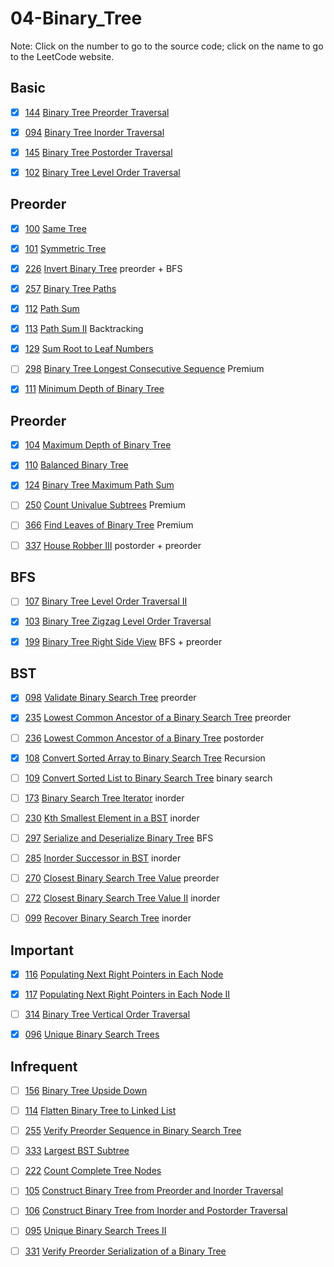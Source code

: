 # 04-Binary_Tree
Note: Click on the number to go to the source code; click on the name to go to the LeetCode website.
## Basic

- [x] [144](144_Binary_Tree_Preorder_Traversal.cpp) [Binary Tree Preorder Traversal](https://leetcode.com/problems/binary-tree-preorder-traversal/description/)

- [x] [094](094_Binary_Tree_Inorder_Traversal.cpp) [Binary Tree Inorder Traversal](https://leetcode.com/problems/binary-tree-inorder-traversal/description/)

- [x] [145](145_Binary_Tree_Postorder_Traversal.cpp) [Binary Tree Postorder Traversal](https://leetcode.com/problems/binary-tree-postorder-traversal/description/)

- [x] [102](102_Binary_Tree_Level_Order_Traversal.cpp) [Binary Tree Level Order Traversal](https://leetcode.com/problems/binary-tree-level-order-traversal/description/)

## Preorder

- [x] [100](100_Same_Tree.cpp) [Same Tree](https://leetcode.com/problems/same-tree/description/)

- [x] [101](101_Symmetric_Tree.cpp) [Symmetric Tree](https://leetcode.com/problems/symmetric-tree/description/)

- [x] [226](226_Invert_Binary_Tree.cpp) [Invert Binary Tree](https://leetcode.com/problems/invert-binary-tree/description/) preorder + BFS

- [x] [257](257_Binary_Tree_Paths.cpp) [Binary Tree Paths](https://leetcode.com/problems/binary-tree-paths/description/)

- [x] [112](112_Path_Sum.cpp) [Path Sum](https://leetcode.com/problems/path-sum/description/)

- [x] [113](113_Path_Sum_II.cpp) [Path Sum II](https://leetcode.com/problems/path-sum-ii/description/) Backtracking

- [x] [129](129_Sum_Root_to_Leaf_Numbers.cpp) [Sum Root to Leaf Numbers](https://leetcode.com/problems/sum-root-to-leaf-numbers/description/)

- [ ] [298](298_Binary_Tree_Longest_Consecutive_Sequence.cpp) [Binary Tree Longest Consecutive Sequence](https://leetcode.com/problems/binary-tree-longest-consecutive-sequence/description/) Premium

- [x] [111](111_Minimum_Depth_of_Binary_Tree.cpp) [Minimum Depth of Binary Tree](https://leetcode.com/problems/minimum-depth-of-binary-tree/description/)

## Preorder

- [x] [104](104_Maximum_Depth_of_Binary_Tree.cpp) [Maximum Depth of Binary Tree](https://leetcode.com/problems/maximum-depth-of-binary-tree/description/)

- [x] [110](110_Balanced_Binary_Tree.cpp) [Balanced Binary Tree](https://leetcode.com/problems/balanced-binary-tree/description/)

- [x] [124](124_Binary_Tree_Maximum_Path_Sum.cpp) [Binary Tree Maximum Path Sum](https://leetcode.com/problems/binary-tree-maximum-path-sum/description/)

- [ ] [250](250_Count_Univalue_Subtrees.cpp) [Count Univalue Subtrees](https://leetcode.com/problems/count-univalue-subtrees/description/) Premium

- [ ] [366](366_Find_Leaves_of_Binary_Tree.cpp) [Find Leaves of Binary Tree](https://leetcode.com/problems/find-leaves-of-binary-tree/description/) Premium

- [ ] [337](337_House_Robber_III.cpp) [House Robber III](https://leetcode.com/problems/house-robber-iii/description/) postorder + preorder

## BFS

- [ ] [107](107_Binary_Tree_Level_Order_Traversal_II.cpp) [Binary Tree Level Order Traversal II](https://leetcode.com/problems/binary-tree-level-order-traversal-ii/description/)

- [x] [103](103_Binary_Tree_Zigzag_Level_Order_Traversal.cpp) [Binary Tree Zigzag Level Order Traversal](https://leetcode.com/problems/binary-tree-zigzag-level-order-traversal/description/)

- [x] [199](199_Binary_Tree_Right_Side_View.cpp) [Binary Tree Right Side View](https://leetcode.com/problems/binary-tree-right-side-view/description/) BFS + preorder

## BST

- [x] [098](098_Validate_Binary_Search_Tree.cpp) [Validate Binary Search Tree](https://leetcode.com/problems/validate-binary-search-tree/description/) preorder

- [x] [235](235_Lowest_Common_Ancestor_of_a_Binary_Search_Tree.cpp) [Lowest Common Ancestor of a Binary Search Tree](https://leetcode.com/problems/lowest-common-ancestor-of-a-binary-search-tree/description/) preorder

- [ ] [236](236_Lowest_Common_Ancestor_of_a_Binary_Tree.cpp) [Lowest Common Ancestor of a Binary Tree](https://leetcode.com/problems/lowest-common-ancestor-of-a-binary-tree/description/) postorder

- [x] [108](108_Convert_Sorted_Array_to_Binary_Search_Tree.cpp) [Convert Sorted Array to Binary Search Tree](https://leetcode.com/problems/convert-sorted-array-to-binary-search-tree/description/) Recursion

- [ ] [109](109_Convert_Sorted_List_to_Binary_Search_Tree.cpp) [Convert Sorted List to Binary Search Tree](https://leetcode.com/problems/convert-sorted-list-to-binary-search-tree/description/) binary search

- [ ] [173](173_Binary_Search_Tree_Iterator.cpp) [Binary Search Tree Iterator](https://leetcode.com/problems/binary-search-tree-iterator/description/) inorder

- [ ] [230](230_Kth_Smallest_Element_in_a_BST.cpp) [Kth Smallest Element in a BST](https://leetcode.com/problems/kth-smallest-element-in-a-bst/description/) inorder

- [ ] [297](297_Serialize_and_Deserialize_Binary_Tree.cpp) [Serialize and Deserialize Binary Tree](https://leetcode.com/problems/serialize-and-deserialize-binary-tree/description/) BFS

- [ ] [285](285_Inorder_Successor_in_BST.cpp) [Inorder Successor in BST](https://leetcode.com/problems/inorder-successor-in-bst/description/) inorder

- [ ] [270](270_Closest_Binary_Search_Tree_Value.cpp) [Closest Binary Search Tree Value](https://leetcode.com/problems/closest-binary-search-tree-value/description/) preorder

- [ ] [272](272_Closest_Binary_Search_Tree_Value_II.cpp) [Closest Binary Search Tree Value II](https://leetcode.com/problems/closest-binary-search-tree-value-ii/description/) inorder

- [ ] [099](099_Recover_Binary_Search_Tree.cpp) [Recover Binary Search Tree](https://leetcode.com/problems/recover-binary-search-tree/) inorder

## Important

- [x] [116](116_Populating_Next_Right_Pointers_in_Each_Node.cpp) [Populating Next Right Pointers in Each Node](https://leetcode.com/problems/populating-next-right-pointers-in-each-node/description/)

- [x] [117](117_Populating_Next_Right_Pointers_in_Each_Node_II.cpp) [Populating Next Right Pointers in Each Node II](https://leetcode.com/problems/populating-next-right-pointers-in-each-node-ii/description/)

- [ ] [314](314_Binary_Tree_Vertical_Order_Traversal.cpp) [Binary Tree Vertical Order Traversal](https://leetcode.com/problems/binary-tree-vertical-order-traversal/description/)

- [x] [096](096_Unique_Binary_Search_Trees.cpp) [Unique Binary Search Trees](https://leetcode.com/problems/unique-binary-search-trees/description/)

## Infrequent

- [ ] [156](156_Binary_Tree_Upside_Down.cpp) [Binary Tree Upside Down](https://leetcode.com/problems/binary-tree-upside-down/description/)

- [ ] [114](114_Flatten_Binary_Tree_to_Linked_List.cpp) [Flatten Binary Tree to Linked List](https://leetcode.com/problems/flatten-binary-tree-to-linked-list/description/)

- [ ] [255](255_Verify_Preorder_Sequence_in_Binary_Search_Tree.cpp) [Verify Preorder Sequence in Binary Search Tree](https://leetcode.com/problems/verify-preorder-sequence-in-binary-search-tree/description/)

- [ ] [333](333_Largest_BST_Subtree.cpp) [Largest BST Subtree](https://leetcode.com/problems/largest-bst-subtree/description/)

- [ ] [222](222_Count_Complete_Tree_Nodes.cpp) [Count Complete Tree Nodes](https://leetcode.com/problems/count-complete-tree-nodes/description/)

- [ ] [105](105_Construct_Binary_Tree_from_Preorder_and_Inorder_Traversal.cpp) [Construct Binary Tree from Preorder and Inorder Traversal](https://leetcode.com/problems/construct-binary-tree-from-preorder-and-inorder-traversal/description/)

- [ ] [106](106_Construct_Binary_Tree_from_Inorder_and_Postorder_Traversal.cpp) [Construct Binary Tree from Inorder and Postorder Traversal](https://leetcode.com/problems/construct-binary-tree-from-inorder-and-postorder-traversal/description/)

- [ ] [095](095_Unique_Binary_Search_Trees_II.cpp) [Unique Binary Search Trees II](https://leetcode.com/problems/unique-binary-search-trees-ii/description/)

- [ ] [331](331_Verify_Preorder_Serialization_of_a_Binary_Tree.cpp) [Verify Preorder Serialization of a Binary Tree](https://leetcode.com/problems/verify-preorder-serialization-of-a-binary-tree/description/)
